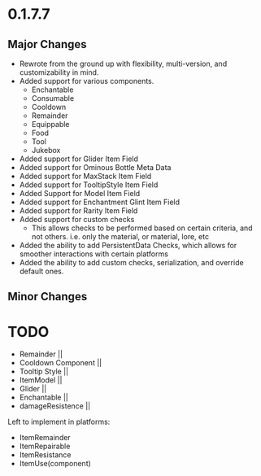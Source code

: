 # 0.1.7.7

## Major Changes
- Rewrote from the ground up with flexibility, multi-version, and customizability in mind.
- Added support for various components.
  - Enchantable
  - Consumable
  - Cooldown
  - Remainder
  - Equippable
  - Food
  - Tool
  - Jukebox
- Added support for Glider Item Field
- Added support for Ominous Bottle Meta Data
- Added support for MaxStack Item Field
- Added support for TooltipStyle Item Field
- Added Support for Model Item Field
- Added support for Enchantment Glint Item Field
- Added support for Rarity Item Field
- Added support for custom checks
  - This allows checks to be performed based on certain criteria, and not others. i.e. only the material, or material, lore, etc
- Added the ability to add PersistentData Checks, which allows for smoother interactions with certain platforms
- Added the ability to add custom checks, serialization, and override default ones.

## Minor Changes

# TODO
- Remainder                   ||
- Cooldown Component          ||
- Tooltip Style               ||
- ItemModel                   ||
- Glider                      ||
- Enchantable                 ||
- damageResistence            || 

Left to implement in platforms:
- ItemRemainder
- ItemRepairable
- ItemResistance
- ItemUse(component)